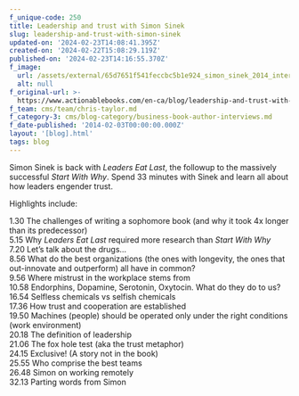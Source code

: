 ```yaml
---
f_unique-code: 250
title: Leadership and trust with Simon Sinek
slug: leadership-and-trust-with-simon-sinek
updated-on: '2024-02-23T14:08:41.395Z'
created-on: '2024-02-22T15:08:29.119Z'
published-on: '2024-02-23T14:16:55.370Z'
f_image:
  url: /assets/external/65d7651f541feccbc5b1e924_simon_sinek_2014_interview.png
  alt: null
f_original-url: >-
  https://www.actionablebooks.com/en-ca/blog/leadership-and-trust-with-simon-sinek/
f_team: cms/team/chris-taylor.md
f_category-3: cms/blog-category/business-book-author-interviews.md
f_date-published: '2014-02-03T00:00:00.000Z'
layout: '[blog].html'
tags: blog
---
```


Simon Sinek is back with _Leaders Eat Last_, the followup to the massively successful _Start With Why_. Spend 33 minutes with Sinek and learn all about how leaders engender trust.

Highlights include:

1.30 The challenges of writing a sophomore book (and why it took 4x longer than its predecessor)  
5.15 Why _Leaders Eat Last_ required more research than _Start With Why_  
7.20 Let’s talk about the drugs…  
8.56 What do the best organizations (the ones with longevity, the ones that out-innovate and outperform) all have in common?  
9.56 Where mistrust in the workplace stems from  
10.58 Endorphins, Dopamine, Serotonin, Oxytocin. What do they do to us?  
16.54 Selfless chemicals vs selfish chemicals  
17.36 How trust and cooperation are established  
19.50 Machines (people) should be operated only under the right conditions (work environment)  
20.18 The definition of leadership  
21.06 The fox hole test (aka the trust metaphor)  
24.15 Exclusive! (A story not in the book)  
25.55 Who comprise the best teams  
26.48 Simon on working remotely  
32.13 Parting words from Simon
